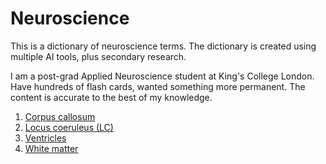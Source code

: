 # Neuroscience

This is a dictionary of neuroscience terms. The dictionary is created using multiple AI tools, plus secondary research. 

I am a post-grad Applied Neuroscience student at King's College London. Have hundreds of flash cards, wanted something more permanent. The content is accurate to the best of my knowledge. 


1. [Corpus callosum](https://github.com/sudarshana/neuroanatomy/blob/main/Corpuscallosum.md)
2. [Locus coeruleus (LC)](https://github.com/sudarshana/neuroanatomy/blob/main/Locuscoeruleus.md)
3. [Ventricles](https://github.com/sudarshana/neuroanatomy/blob/main/Ventricles.md) 
4. [White matter](https://github.com/sudarshana/neuroanatomy/blob/main/Whitematter.md)
